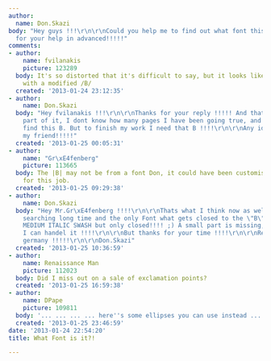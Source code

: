 ```yaml
---
author:
  name: Don.Skazi
body: "Hey guys !!!\r\n\r\nCould you help me to find out what font this one is please!!!??\r\n\r\nThanks
  for your help in advanced!!!!!"
comments:
- author:
    name: fvilanakis
    picture: 123289
  body: It's so distorted that it's difficult to say, but it looks like a <strong>[[http://www.myfonts.com/search/Garamond/fonts/|Garamond]]</strong>
    with a modified /B/
  created: '2013-01-24 23:12:35'
- author:
    name: Don.Skazi
  body: "Hey fvilanakis !!!\r\n\r\nThanks for your reply !!!!! And thats the missing
    part of it, I dont know how many pages I have been going true, and I could not
    find this B. But to finish my work I need that B !!!!\r\n\r\nAny idear?!\r\n\r\nThanks
    my friend!!!!!"
  created: '2013-01-25 00:05:31'
- author:
    name: "Gr\xE4fenberg"
    picture: 113665
  body: The |B| may not be from a font Don, it could have been customised specially
    for this job.
  created: '2013-01-25 09:29:38'
- author:
    name: Don.Skazi
  body: "Hey Mr.Gr\xE4fenberg !!!!\r\n\r\nThats what I think now as well, I have been
    searching long time and the only Font what gets closed to the \"B\" is the ZINGHA
    MEDIUM ITALIC SWASH but only closed!!!! ;) A small part is missing, but I think
    I can handel it !!!!\r\n\r\nBut thanks for your time !!!!\r\n\r\nRegards from
    germany !!!!!\r\n\r\nDon.Skazi"
  created: '2013-01-25 10:36:59'
- author:
    name: Renaissance Man
    picture: 112023
  body: Did I miss out on a sale of exclamation points?
  created: '2013-01-25 16:59:38'
- author:
    name: DPape
    picture: 109811
  body: '... ... ... ... here''s some ellipses you can use instead ... ... ...'
  created: '2013-01-25 23:46:59'
date: '2013-01-24 22:54:20'
title: What Font is it?!

---
```

